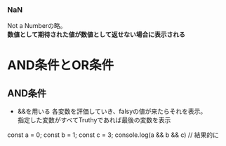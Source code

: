 ### NaN
Not a Numberの略。  
**数値として期待された値が数値として返せない場合に表示される**

# AND条件とOR条件

## AND条件
- &&を用いる
  各変数を評価していき、falsyの値が来たらそれを表示。  
  指定した変数がすべてTruthyであれば最後の変数を表示

const a = 0;
const b = 1;
const c = 3;
console.log(a && b && c)
// 結果的に
